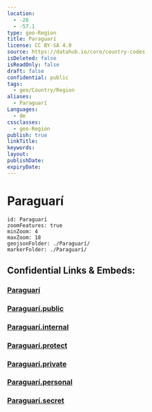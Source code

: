 ```yaml
---
location:
  - -26
  - -57.1
type: geo-Region
title: Paraguarí
license: CC BY-SA 4.0
source: https://datahub.io/core/country-codes
isDeleted: false
isReadOnly: false
draft: false
confidential: public
tags:
  - geo/Country/Region
aliases:
  - Paraguarí
Languages:
  - de
cssclasses:
  - geo-Region
publish: true
linkTitle:
keywords:
layout:
publishDate:
expiryDate:
---
```


# Paraguarí

```leaflet
id: Paraguarí
zoomFeatures: true 
minZoom: 4 
maxZoom: 18
geojsonFolder: ./Paraguarí/
markerFolder: ./Paraguarí/
```


## Confidential Links & Embeds: 

### [Paraguarí](/_Standards/Earth/Continent/America~South/Paraguay/departments~Paraguay/Paraguarí.md) 

### [Paraguarí.public](/_public/Earth/Continent/America~South/Paraguay/departments~Paraguay/Paraguarí.public.md) 

### [Paraguarí.internal](/_internal/Earth/Continent/America~South/Paraguay/departments~Paraguay/Paraguarí.internal.md) 

### [Paraguarí.protect](/_protect/Earth/Continent/America~South/Paraguay/departments~Paraguay/Paraguarí.protect.md) 

### [Paraguarí.private](/_private/Earth/Continent/America~South/Paraguay/departments~Paraguay/Paraguarí.private.md) 

### [Paraguarí.personal](/_personal/Earth/Continent/America~South/Paraguay/departments~Paraguay/Paraguarí.personal.md) 

### [Paraguarí.secret](/_secret/Earth/Continent/America~South/Paraguay/departments~Paraguay/Paraguarí.secret.md)

